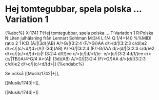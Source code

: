 # Hej tomtegubbar, spela polska ... Variation 1

{%abc%}
X:1741
T:Hej tomtegubbar, spela polska ...
T:Variation 1
R:Polska
N:Liten julhälsning från Lennart Sohlman
M:3/4
L:1/4
Q:1/4=140
%%MIDI ratio 2 1
K:D
(A/|(3d)(AB) A/>G/|(3:2:4 (F/>G/)AA d/>(d/|(3:2:3 c/d/)e2 d/>c/|(c/<d/)d>(A|!
(3d)(AB) A/>G/|(3:2:4 (F/>G/)AA d/>(d/|(3:2:3 c/d/)e2 d/>c/|(c/<d/)d>(c|!
(3:2:4 d/f/)ee c/>(c/|d/<f/)e- e/>(c/|(3:2:4d/f/)ee c/>(c/|TB/)A/4^G/4 A>(A|!
(3d)(AB) A/>G/|(3:2:4 (F/>G/)AA d/>(d/|(3:2:3 c/d/)e2 d/>c/|(c/<d/)d>|]
{%endabc%}

Se också [[Musik/1742|+]],

[[Musik/1743|+]],

[[Musik/1744|+]]
